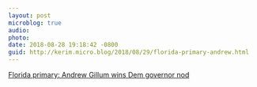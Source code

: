 ```yaml
---
layout: post
microblog: true
audio: 
photo: 
date: 2018-08-28 19:18:42 -0800
guid: http://kerim.micro.blog/2018/08/29/florida-primary-andrew.html
---
```

[Florida primary: Andrew Gillum wins Dem governor nod](https://www.vox.com/policy-and-politics/2018/8/28/17793198/florida-primary-results-andrew-gillum-governor)
